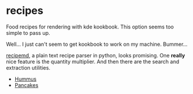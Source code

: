 # recipes
Food recipes for rendering with kde kookbook. This option seems too simple to pass up.

Well... I just can't seem to get kookbook to work on my machine. Bummer...

[recipemd](http://recipemd.org), a plain text recipe parser in python, looks promising. One **really** nice feature is the quantity multiplier. And then there are the search and extraction utilities.



- [Hummus](recipes/hummus.md)
- [Pancakes](recipes/good_old_fashioned_pancakes.md)
